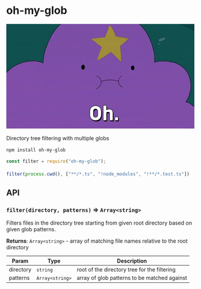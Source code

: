 # oh-my-glob

![](./assets/oh-my-glob.gif)

Directory tree filtering with multiple globs

```shell
npm install oh-my-glob
```

```javascript
const filter = require("oh-my-glob");

filter(process.cwd(), ["**/*.ts", "!node_modules", "!**/*.test.ts"])
```

## API

<a name="filter"></a>

### `filter(directory, patterns)` ⇒ <code>Array&lt;string&gt;</code>
Filters files in the directory tree starting from given root directory based on given glob patterns.

**Returns**: <code>Array&lt;string&gt;</code> - array of matching file names relative to the root directory

| Param | Type | Description |
| --- | --- | --- |
| directory | <code>string</code> | root of the directory tree for the filtering |
| patterns | <code>Array&lt;string&gt;</code> | array of glob patterns to be matched against |